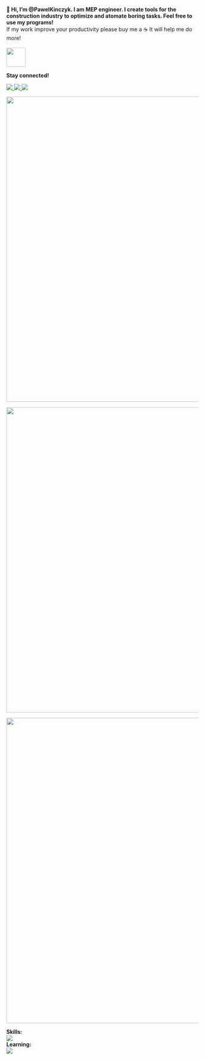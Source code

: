 **👋 Hi, I’m @PawelKinczyk. I am MEP engineer. I create tools for the construction industry to optimize and atomate boring tasks. Feel free to use my programs!** \
If my work improve your productivity please buy me a ☕ It will help me do more! \
\
<a href="https://www.buymeacoffee.com/produktywnl" target="blank"><img align="center" src="https://img.shields.io/badge/Buy_Me_A_Coffee-FFDD00?style=for-the-badge&logo=buy-me-a-coffee&logoColor=black" title = "Buy me coffee" alt="" height="50" /></a>

**Stay connected!**
<p align="left">
  <a href="https://www.linkedin.com/in/pawe%C5%82-ki%C5%84czyk/">
    <img src="https://skillicons.dev/icons?i=linkedin" />
  </a>
  <a href="https://discordapp.com/users/pan_pawel">
    <img src="https://skillicons.dev/icons?i=discord" />
  </a>
  <a href="https://produktywnyprojektant.com/en/">
    <img src="https://skillicons.dev/icons?i=wordpress" />
  </a>
</p>


<img src="https://github-readme-stats.vercel.app/api?username=PawelKinczyk&show_icons=true&theme=transparent" width="800">

<p align="left">
<img width="800" src="https://github-profile-summary-cards.vercel.app/api/cards/profile-details?username=PawelKinczyk&theme=transparent" align = "center"/>
</p>
<p align="left">
<img width="800" src="https://streak-stats.demolab.com?user=PawelKinczyk&theme=transparent" align = "center"/>
</p>

<p align="left">
  <b>Skills:</b><br>
  <a href="https://skillicons.dev">
    <img src="https://skillicons.dev/icons?i=py,vscode" />
  </a><br>
  <b>Learning:</b><br>
    <a href="https://skillicons.dev">
    <img src="https://skillicons.dev/icons?i=dotnet" />
  </a>
</p>

<!---
PawelKinczyk/PawelKinczyk is a ✨ special ✨ repository because its `README.md` (this file) appears on your GitHub profile.
You can click the Preview link to take a look at your changes.
--->
